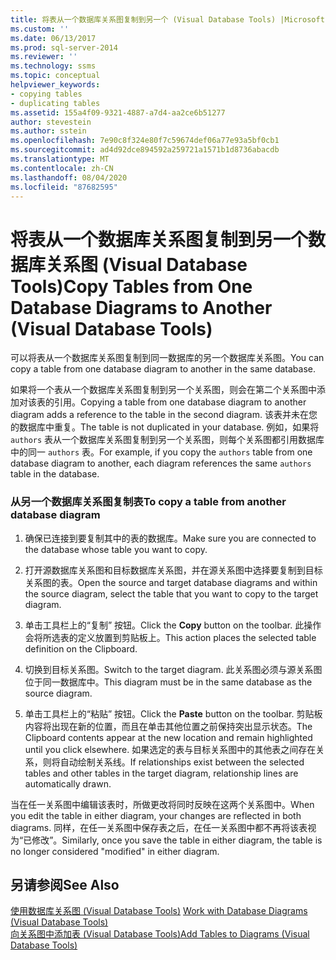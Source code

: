 ```yaml
---
title: 将表从一个数据库关系图复制到另一个 (Visual Database Tools) |Microsoft Docs
ms.custom: ''
ms.date: 06/13/2017
ms.prod: sql-server-2014
ms.reviewer: ''
ms.technology: ssms
ms.topic: conceptual
helpviewer_keywords:
- copying tables
- duplicating tables
ms.assetid: 155a4f09-9321-4887-a7d4-aa2ce6b51277
author: stevestein
ms.author: sstein
ms.openlocfilehash: 7e90c8f324e80f7c59674def06a77e93a5bf0cb1
ms.sourcegitcommit: ad4d92dce894592a259721a1571b1d8736abacdb
ms.translationtype: MT
ms.contentlocale: zh-CN
ms.lasthandoff: 08/04/2020
ms.locfileid: "87682595"
---
```

# <a name="copy-tables-from-one-database-diagrams-to-another-visual-database-tools"></a><span data-ttu-id="17971-102">将表从一个数据库关系图复制到另一个数据库关系图 (Visual Database Tools)</span><span class="sxs-lookup"><span data-stu-id="17971-102">Copy Tables from One Database Diagrams to Another (Visual Database Tools)</span></span>
  <span data-ttu-id="17971-103">可以将表从一个数据库关系图复制到同一数据库的另一个数据库关系图。</span><span class="sxs-lookup"><span data-stu-id="17971-103">You can copy a table from one database diagram to another in the same database.</span></span>  
  
 <span data-ttu-id="17971-104">如果将一个表从一个数据库关系图复制到另一个关系图，则会在第二个关系图中添加对该表的引用。</span><span class="sxs-lookup"><span data-stu-id="17971-104">Copying a table from one database diagram to another diagram adds a reference to the table in the second diagram.</span></span> <span data-ttu-id="17971-105">该表并未在您的数据库中重复。</span><span class="sxs-lookup"><span data-stu-id="17971-105">The table is not duplicated in your database.</span></span> <span data-ttu-id="17971-106">例如，如果将 `authors` 表从一个数据库关系图复制到另一个关系图，则每个关系图都引用数据库中的同一 `authors` 表。</span><span class="sxs-lookup"><span data-stu-id="17971-106">For example, if you copy the `authors` table from one database diagram to another, each diagram references the same `authors` table in the database.</span></span>  
  
### <a name="to-copy-a-table-from-another-database-diagram"></a><span data-ttu-id="17971-107">从另一个数据库关系图复制表</span><span class="sxs-lookup"><span data-stu-id="17971-107">To copy a table from another database diagram</span></span>  
  
1.  <span data-ttu-id="17971-108">确保已连接到要复制其中的表的数据库。</span><span class="sxs-lookup"><span data-stu-id="17971-108">Make sure you are connected to the database whose table you want to copy.</span></span>  
  
2.  <span data-ttu-id="17971-109">打开源数据库关系图和目标数据库关系图，并在源关系图中选择要复制到目标关系图的表。</span><span class="sxs-lookup"><span data-stu-id="17971-109">Open the source and target database diagrams and within the source diagram, select the table that you want to copy to the target diagram.</span></span>  
  
3.  <span data-ttu-id="17971-110">单击工具栏上的“复制”  按钮。</span><span class="sxs-lookup"><span data-stu-id="17971-110">Click the **Copy** button on the toolbar.</span></span> <span data-ttu-id="17971-111">此操作会将所选表的定义放置到剪贴板上。</span><span class="sxs-lookup"><span data-stu-id="17971-111">This action places the selected table definition on the Clipboard.</span></span>  
  
4.  <span data-ttu-id="17971-112">切换到目标关系图。</span><span class="sxs-lookup"><span data-stu-id="17971-112">Switch to the target diagram.</span></span> <span data-ttu-id="17971-113">此关系图必须与源关系图位于同一数据库中。</span><span class="sxs-lookup"><span data-stu-id="17971-113">This diagram must be in the same database as the source diagram.</span></span>  
  
5.  <span data-ttu-id="17971-114">单击工具栏上的“粘贴”  按钮。</span><span class="sxs-lookup"><span data-stu-id="17971-114">Click the **Paste** button on the toolbar.</span></span> <span data-ttu-id="17971-115">剪贴板内容将出现在新的位置，而且在单击其他位置之前保持突出显示状态。</span><span class="sxs-lookup"><span data-stu-id="17971-115">The Clipboard contents appear at the new location and remain highlighted until you click elsewhere.</span></span> <span data-ttu-id="17971-116">如果选定的表与目标关系图中的其他表之间存在关系，则将自动绘制关系线。</span><span class="sxs-lookup"><span data-stu-id="17971-116">If relationships exist between the selected tables and other tables in the target diagram, relationship lines are automatically drawn.</span></span>  
  
 <span data-ttu-id="17971-117">当在任一关系图中编辑该表时，所做更改将同时反映在这两个关系图中。</span><span class="sxs-lookup"><span data-stu-id="17971-117">When you edit the table in either diagram, your changes are reflected in both diagrams.</span></span> <span data-ttu-id="17971-118">同样，在任一关系图中保存表之后，在任一关系图中都不再将该表视为“已修改”。</span><span class="sxs-lookup"><span data-stu-id="17971-118">Similarly, once you save the table in either diagram, the table is no longer considered "modified" in either diagram.</span></span>  
  
## <a name="see-also"></a><span data-ttu-id="17971-119">另请参阅</span><span class="sxs-lookup"><span data-stu-id="17971-119">See Also</span></span>  
 <span data-ttu-id="17971-120">[使用数据库关系图 &#40;Visual Database Tools&#41;](visual-database-tools.md) </span><span class="sxs-lookup"><span data-stu-id="17971-120">[Work with Database Diagrams &#40;Visual Database Tools&#41;](visual-database-tools.md) </span></span>  
 [<span data-ttu-id="17971-121">向关系图中添加表 (Visual Database Tools)</span><span class="sxs-lookup"><span data-stu-id="17971-121">Add Tables to Diagrams &#40;Visual Database Tools&#41;</span></span>](add-tables-to-diagrams-visual-database-tools.md)  
  
  
